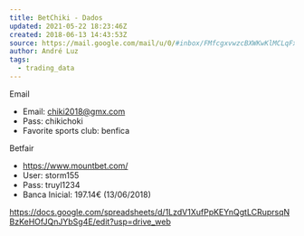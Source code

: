 ```yaml
---
title: BetChiki - Dados
updated: 2021-05-22 18:23:46Z
created: 2018-06-13 14:43:53Z
source: https://mail.google.com/mail/u/0/#inbox/FMfcgxvwzcBXWKwKlMCLqFxGjphqsbbV
author: André Luz
tags:
  - trading_data
---
```


Email

- Email: [chiki2018@gmx.com](mailto:chiki2018@gmx.com)
- Pass: chikichoki
- Favorite sports club: benfica

Betfair

- https://www.mountbet.com/
- User: storm155
- Pass: truyl1234
- Banca Inicial: 197.14€ (13/06/2018)

https://docs.google.com/spreadsheets/d/1LzdV1XufPpKEYnQgtLCRuprsqNBzKeHOfJQnJYbSg4E/edit?usp=drive_web